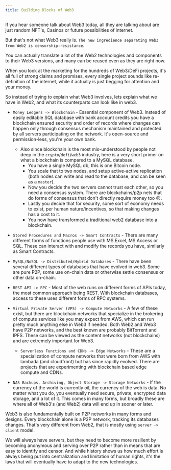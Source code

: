 ```yaml
---  
title: Building Blocks of Web3
---
```


If you hear someone talk about Web3 today, all they are talking about are just random NFT's, Casinos or future possibilities of internet.

But that's not what Web3 really is. `The new ingredience separating Web3 from Web2 is censorship-resistance`.

You can actually translate a lot of the Web2 technologies and components to their Web3 versions, and many can be reused even as they are right now.

When you look at the marketing for the hundreds of Web3/DeFi projects, it's all full of strong claims and promises, every single project sounds like re-definition of the internet, while it actually is just begging for attention and your money.

So instead of trying to explain what Web3 involves, lets explain what we have in Web2, and what its counterparts can look like in web3.

- `Money Ledgers -> Blockchain` - Essential component of Web3. Instead of easily editable SQL database with bank account credits you have a blockchain ensured security and order of records where changes can happen only through consensus mechanism maintained and protected by all servers participating on the network. It's open-source and permission-less, you're your own bank.
  - Also since blockchain is the most mis-understood by people not deep in the `crypto`/`defi`/`web3` industry, here is a very short primer on what a blockchain is compared to a MySQL database.
    - You have a single MySQL db, this is one Bitcoin node.
    - You scale that to two nodes, and setup active-active replication (both nodes can write and read to the database, and can be seen as a `master`).
    - Now you decide the two servers cannot trust each other, so you need a consensus system. There are blockchains/p2p nets that do forms of consensus that don't directly require money too 🙃.
    - Lastly you decide that for security, some sort of economy needs to exist, per human nature/incentives, so that making changes has a cost to it.
    - You now have transformed a traditional web2 database into a blockchain.
- `Stored Procedures and Macros -> Smart Contracts` - There are many different forms of functions people use with MS Excel, MS Access or SQL. These can interact with and modify the records you have, similarly as Smart Contracts.
-  `MySQL/NoSQL -> Distributed/Hybrid Databases` - There have been several different types of databases that have evolved in web3. Some are pure P2P, some use on-chain data or otherwise settle consensus or other data on-chain.
- `REST API -> RPC` - Most of the web runs on different forms of APIs today, the most common approach being REST. With blockchain databases, access to these uses different forms of RPC systems.
- `Virtual Private Server (VPS) -> Compute Networks` - A few of these exist, but there are blockchain networks that specialize in the brokering of compute services like you may expect from AWS, which can run pretty much anything else in Web3 if needed. Both Web2 and Web3 have P2P networks, and the best known are probably BitTorrent and IPFS. These can be viewed as the content networks (not blockchains) and are extremely important for Web3.
  - `Serverless Functions and CDNs -> Edge Networks` - These are a specialization of compute networks that were born from AWS with lambada (and cloudfront) but has since rapidly evolved. There are projects that are experimenting with blockchain based edge compute and CDNs.

- `NAS Backups, Archiving, Object Storage -> Storage Networks` - If the currency of the world is currently oil, the currency of the web is data. No matter what you do, you eventually need secure, private, encrypted data storage, and a lot of it. This comes in many forms, but broadly these are where all of Web3's (and Web2) data will end up in sooner or later.

Web3 is also fundamentally built on P2P networks in many forms and designs. Every blockchain alone is a P2P network, tracking its databases changes. That's very different from Web2, that is mostly using `server -> client` model.

We will always have servers, but they need to become more resilient by becoming anonymous and serving over P2P rather than in means that are easy to identify and censor. And while history shows us how much effort is always being put into centralization and limitation of human rights, it's the laws that will eventually have to adapt to the new technologies.
